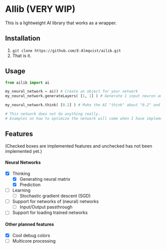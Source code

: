 # AIlib (VERY WIP)
This is a lightweight AI library that works as a wrapper. 

## Installation
 1. `git clone https://github.com/E-Almqvist/ailib.git`
 2. That is it.
 
## Usage
``` python
from ailib import ai

my_neural_network = ai() # Create an object for your network
my_neural_network.generateLayers( [1, 1] ) # Generate 1 input neuron and 1 output neuron.

my_neural_network.think( [0.2] ) # Make the AI "think" about "0.2" and it will give out 1 output.

# This network does not do anything really. 
# Examples on how to optimize the network will come when I have implemented that feature.
```

## Features
(Checked boxes are implemented features and unchecked has not been implemented yet.)

#### Neural Networks
- [x] Thinking
	- [x] Generating neural matrix
	- [x] Prediction
- [ ] Learning
	- [ ] Stochastic gradient descent (SGD)
- [ ] Support for networks of (neural) networks
	- [ ] Input/Output passthrough
- [ ] Support for loading trained networks

#### Other planned features
- [x] Cool debug colors
- [ ] Multicore processing
